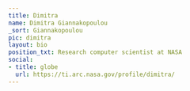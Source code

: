 ```yaml
---
title: Dimitra
name: Dimitra Giannakopoulou
_sort: Giannakopoulou
pic: dimitra
layout: bio
position_txt: Research computer scientist at NASA
social:
- title: globe
  url: https://ti.arc.nasa.gov/profile/dimitra/
---
```


